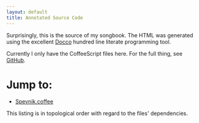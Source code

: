 ```yaml
---
layout: default
title: Annotated Source Code
---
```


Surprisingly, this is the source of my songbook. The HTML was generated using
the excellent [Docco](http://jashkenas.github.com/docco/) hundred line literate programming tool.

Currently I only have the CoffeeScript files here. For the full thing, see
[GitHub](https://github.com/AnotherKamila/html5spevnik).

Jump to:
========

<ul class="jumpto">
<li><a href="Spevnik.html">Spevnik.coffee</a></li>
</ul>

This listing is in topological order with regard to the files' dependencies.
